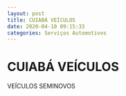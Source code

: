 ```yaml
---
layout: post
title: CUIABÁ VEÍCULOS 
date: 2020-04-10 09:15:33 
categories: Serviços Automotivos
---
```


# CUIABÁ VEÍCULOS 

VEÍCULOS SEMINOVOS 
